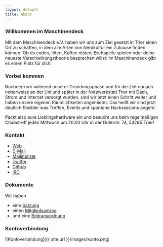 ```yaml
---
layout: default
title: About
---
```


### Willkommen im Maschinendeck
Mit dem Maschinendeck e.V. haben wir uns zum Ziel gesetzt in Trier einen Ort zu schaffen, in dem alle Arten von Nerdkultur ein Zuhause finden können. Ob du coden, löten, Kaffee rösten, Brettspiele spielen oder deine neueste Verschwörungstheorie besprechen willst: im Maschinendeck gibt es einen Platz für dich.

### Vorbei kommen
Nachdem wir während unserer Gründungsphase und für die Zeit danach netterweise an der Uni und später in der Netzwerkstatt Trier mit Dach, Strom und Internet versorgt wurden, sind wir jetzt einen Schritt weiter und haben unsere eigenen Räumlichkeiten angemietet. Das heißt wir sind jetzt deutlich flexibler was Treffen, Events und spontane Hacksessions angeht.

Packt also eure Lieblingshardware ein und besucht uns beim regelmäßigen Chaostreff jeden Mittwoch um 20:00 Uhr in der Güterstr. 74, 54295 Trier!

### Kontakt
*   [Web][]
*   [E-Mail][]
*   [Mailingliste][]
*   [Twitter][]
*   [Github][]
*   [IRC][]

  [Web]: http://maschinendeck.org
  [E-Mail]: mailto:kontakt@maschinendeck.org
  [Mailingliste]: https://mailings.brandin.de/listinfo/public
  [Twitter]: http://twitter.com/Maschinendeck_
  [Github]: http://github.com/Maschinendeck
  [IRC]: irc://freenode.net/#maschinendeck

### Dokumente
Wir haben

*   eine [Satzung](https://github.com/maschinendeck/Documents/blob/master/Maschinendeck-Satzung.pdf?raw=true)
*   einen [Mitgliedsantrag](https://github.com/maschinendeck/Documents/blob/master/Mitgliedsantrag.pdf?raw=true)
*   und eine [Beitragsordnung](https://github.com/maschinendeck/Documents/blob/master/Maschinendeck-Beitragsordnung.pdf?raw=true)

### Kontoverbindung

![Kontoverbindung]({{ site.url }}/images/konto.png)
